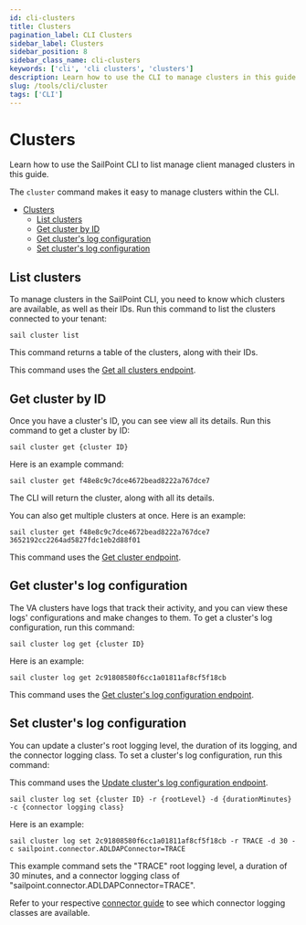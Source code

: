 ```yaml
---
id: cli-clusters
title: Clusters
pagination_label: CLI Clusters
sidebar_label: Clusters
sidebar_position: 8
sidebar_class_name: cli-clusters
keywords: ['cli', 'cli clusters', 'clusters']
description: Learn how to use the CLI to manage clusters in this guide.
slug: /tools/cli/cluster
tags: ['CLI']
---
```


# Clusters

Learn how to use the SailPoint CLI to list manage client managed clusters in this guide. 

The `cluster` command makes it easy to manage clusters within the CLI. 

- [Clusters](#clusters)
    - [List clusters](#list-clusters)
    - [Get cluster by ID](#get-cluster-by-id)
    - [Get cluster's log configuration](#get-clusters-log-configuration)
    - [Set cluster's log configuration](#set-clusters-log-configuration)

## List clusters

To manage clusters in the SailPoint CLI, you need to know which clusters are available, as well as their IDs. Run this command to list the clusters connected to your tenant: 

```shell
sail cluster list 
```

This command returns a table of the clusters, along with their IDs. 

This command uses the [Get all clusters endpoint](https://developer.sailpoint.com/docs/api/beta/get-managed-clusters).

## Get cluster by ID

Once you have a cluster's ID, you can see view all its details. Run this command to get a cluster by ID: 

```shell
sail cluster get {cluster ID}
```

Here is an example command: 

```shell
sail cluster get f48e8c9c7dce4672bead8222a767dce7
```

The CLI will return the cluster, along with all its details. 

You can also get multiple clusters at once. Here is an example: 

```shell
sail cluster get f48e8c9c7dce4672bead8222a767dce7 3652192cc2264ad5827fdc1eb2d88f01
```

This command uses the [Get cluster endpoint](https://developer.sailpoint.com/docs/api/beta/get-managed-cluster).

## Get cluster's log configuration

The VA clusters have logs that track their activity, and you can view these logs' configurations and make changes to them. To get a cluster's log configuration, run this command: 

```shell
sail cluster log get {cluster ID}
```

Here is an example: 

```shell
sail cluster log get 2c91808580f6cc1a01811af8cf5f18cb
```

This command uses the [Get cluster's log configuration endpoint](https://developer.sailpoint.com/docs/api/beta/get-client-log-configuration).

## Set cluster's log configuration

You can update a cluster's root logging level, the duration of its logging, and the connector logging class. To set a cluster's log configuration, run this command: 

This command uses the [Update cluster's log configuration endpoint](https://developer.sailpoint.com/docs/api/beta/put-client-log-configuration).

```shell
sail cluster log set {cluster ID} -r {rootLevel} -d {durationMinutes} -c {connector logging class}
```

Here is an example: 

```shell
sail cluster log set 2c91808580f6cc1a01811af8cf5f18cb -r TRACE -d 30 -c sailpoint.connector.ADLDAPConnector=TRACE 
```

This example command sets the "TRACE" root logging level, a duration of 30 minutes, and a connector logging class of "sailpoint.connector.ADLDAPConnector=TRACE". 

Refer to your respective [connector guide](https://documentation.sailpoint.com/connectors/identitynow/landingpages/help/landingpages/identitynow_connectivity_landing.html) to see which connector logging classes are available. 




